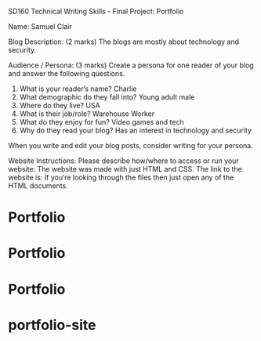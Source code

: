 SD160 Technical Writing Skills - Final Project: Portfolio

Name: Samuel Clair

Blog Description: (2 marks)
The blogs are mostly about technology and security. 

Audience / Persona: (3 marks)
Create a persona for one reader of your blog and answer the following questions.

1.	What is your reader’s name?          Charlie
2.	What demographic do they fall into?  Young adult male
3.	Where do they live?                  USA
4.	What is their job/role?              Warehouse Worker
5.	What do they enjoy for fun?          Video games and tech
6.	Why do they read your blog?          Has an interest in technology and security

When you write and edit your blog posts, consider writing for your persona.

Website Instructions:
Please describe how/where to access or run your website:
The website was made with just HTML and CSS. The link to the website is: 
If you’re looking through the files then just open any of the HTML documents. 

# Portfolio
# Portfolio
# Portfolio
# portfolio-site
